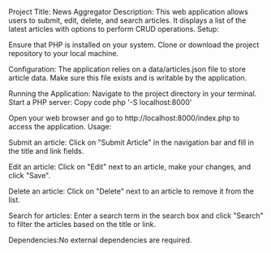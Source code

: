 Project Title: News Aggregator
Description: This web application allows users to submit, edit, delete, and search articles. It displays a list of the latest articles with options to perform CRUD operations.
Setup:

Ensure that PHP is installed on your system.
Clone or download the project repository to your local machine.

Configuration: The application relies on a data/articles.json file to store article data. Make sure this file exists and is writable by the application.

Running the Application: Navigate to the project directory in your terminal.
Start a PHP server:
Copy code php '-S localhost:8000'

Open your web browser and go to http://localhost:8000/index.php to access the application.
Usage:

Submit an article: Click on "Submit Article" in the navigation bar and fill in the title and link fields.

Edit an article: Click on "Edit" next to an article, make your changes, and click "Save".

Delete an article: Click on "Delete" next to an article to remove it from the list.

Search for articles: Enter a search term in the search box and click "Search" to filter the articles based on the title or link.

Dependencies:No external dependencies are required.

